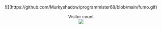 <p align="center">
  ![](https://github.com/Murkyshadow/programmister68/blob/main/fumo.gif)  
</p>

<p align="center"> 
  Visitor count<br>
  <img src="https://profile-counter.glitch.me/Murkyshadow/count.svg" />
</p>
